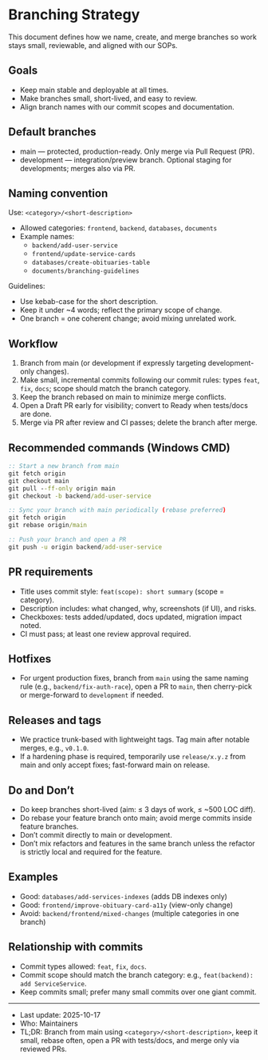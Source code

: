 # Branching Strategy

This document defines how we name, create, and merge branches so work stays small, reviewable, and aligned with our SOPs.

## Goals

- Keep main stable and deployable at all times.
- Make branches small, short-lived, and easy to review.
- Align branch names with our commit scopes and documentation.

## Default branches

- main — protected, production-ready. Only merge via Pull Request (PR).
- development — integration/preview branch. Optional staging for developments; merges also via PR.

## Naming convention

Use: `<category>/<short-description>`

- Allowed categories: `frontend`, `backend`, `databases`, `documents`
- Example names:
  - `backend/add-user-service`
  - `frontend/update-service-cards`
  - `databases/create-obituaries-table`
  - `documents/branching-guidelines`

Guidelines:

- Use kebab-case for the short description.
- Keep it under ~4 words; reflect the primary scope of change.
- One branch = one coherent change; avoid mixing unrelated work.

## Workflow

1. Branch from main (or development if expressly targeting development-only changes).
2. Make small, incremental commits following our commit rules: types `feat`, `fix`, `docs`; scope should match the branch category.
3. Keep the branch rebased on main to minimize merge conflicts.
4. Open a Draft PR early for visibility; convert to Ready when tests/docs are done.
5. Merge via PR after review and CI passes; delete the branch after merge.

## Recommended commands (Windows CMD)

```cmd
:: Start a new branch from main
git fetch origin
git checkout main
git pull --ff-only origin main
git checkout -b backend/add-user-service

:: Sync your branch with main periodically (rebase preferred)
git fetch origin
git rebase origin/main

:: Push your branch and open a PR
git push -u origin backend/add-user-service
```

## PR requirements

- Title uses commit style: `feat(scope): short summary` (scope = category).
- Description includes: what changed, why, screenshots (if UI), and risks.
- Checkboxes: tests added/updated, docs updated, migration impact noted.
- CI must pass; at least one review approval required.

## Hotfixes

- For urgent production fixes, branch from `main` using the same naming rule (e.g., `backend/fix-auth-race`), open a PR to `main`, then cherry-pick or merge-forward to `development` if needed.

## Releases and tags

- We practice trunk-based with lightweight tags. Tag main after notable merges, e.g., `v0.1.0`.
- If a hardening phase is required, temporarily use `release/x.y.z` from main and only accept fixes; fast-forward main on release.

## Do and Don’t

- Do keep branches short-lived (aim: ≤ 3 days of work, ≤ ~500 LOC diff).
- Do rebase your feature branch onto main; avoid merge commits inside feature branches.
- Don’t commit directly to main or development.
- Don’t mix refactors and features in the same branch unless the refactor is strictly local and required for the feature.

## Examples

- Good: `databases/add-services-indexes` (adds DB indexes only)
- Good: `frontend/improve-obituary-card-a11y` (view-only change)
- Avoid: `backend/frontend/mixed-changes` (multiple categories in one branch)

## Relationship with commits

- Commit types allowed: `feat`, `fix`, `docs`.
- Commit scope should match the branch category: e.g., `feat(backend): add ServiceService`.
- Keep commits small; prefer many small commits over one giant commit.

---

- Last update: 2025-10-17
- Who: Maintainers
- TL;DR: Branch from main using `<category>/<short-description>`, keep it small, rebase often, open a PR with tests/docs, and merge only via reviewed PRs.
